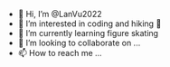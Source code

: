 - 👋 Hi, I’m @LanVu2022
- 👀 I’m interested in coding and hiking 🥾 
- 🌱 I’m currently learning figure skating 
- 💞️ I’m looking to collaborate on ...
- 📫 How to reach me ...

<!---
LanVu2022/LanVu2022 is a ✨ special ✨ repository because its `README.md` (this file) appears on your GitHub profile.
You can click the Preview link to take a look at your changes.
--->
